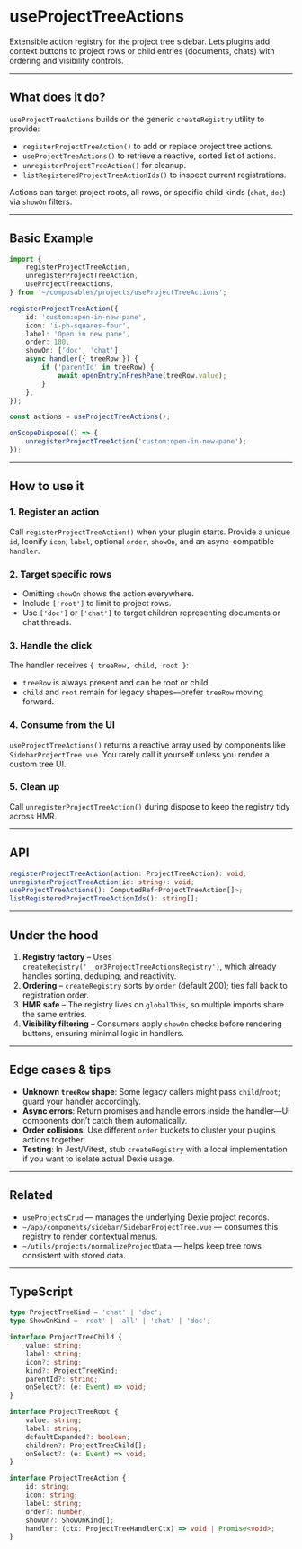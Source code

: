 # useProjectTreeActions

Extensible action registry for the project tree sidebar. Lets plugins add context buttons to project rows or child entries (documents, chats) with ordering and visibility controls.

---

## What does it do?

`useProjectTreeActions` builds on the generic `createRegistry` utility to provide:

-   `registerProjectTreeAction()` to add or replace project tree actions.
-   `useProjectTreeActions()` to retrieve a reactive, sorted list of actions.
-   `unregisterProjectTreeAction()` for cleanup.
-   `listRegisteredProjectTreeActionIds()` to inspect current registrations.

Actions can target project roots, all rows, or specific child kinds (`chat`, `doc`) via `showOn` filters.

---

## Basic Example

```ts
import {
    registerProjectTreeAction,
    unregisterProjectTreeAction,
    useProjectTreeActions,
} from '~/composables/projects/useProjectTreeActions';

registerProjectTreeAction({
    id: 'custom:open-in-new-pane',
    icon: 'i-ph-squares-four',
    label: 'Open in new pane',
    order: 180,
    showOn: ['doc', 'chat'],
    async handler({ treeRow }) {
        if ('parentId' in treeRow) {
            await openEntryInFreshPane(treeRow.value);
        }
    },
});

const actions = useProjectTreeActions();

onScopeDispose(() => {
    unregisterProjectTreeAction('custom:open-in-new-pane');
});
```

---

## How to use it

### 1. Register an action

Call `registerProjectTreeAction()` when your plugin starts. Provide a unique `id`, Iconify `icon`, `label`, optional `order`, `showOn`, and an async-compatible `handler`.

### 2. Target specific rows

-   Omitting `showOn` shows the action everywhere.
-   Include `['root']` to limit to project rows.
-   Use `['doc']` or `['chat']` to target children representing documents or chat threads.

### 3. Handle the click

The handler receives `{ treeRow, child, root }`:

-   `treeRow` is always present and can be root or child.
-   `child` and `root` remain for legacy shapes—prefer `treeRow` moving forward.

### 4. Consume from the UI

`useProjectTreeActions()` returns a reactive array used by components like `SidebarProjectTree.vue`. You rarely call it yourself unless you render a custom tree UI.

### 5. Clean up

Call `unregisterProjectTreeAction()` during dispose to keep the registry tidy across HMR.

---

## API

```ts
registerProjectTreeAction(action: ProjectTreeAction): void;
unregisterProjectTreeAction(id: string): void;
useProjectTreeActions(): ComputedRef<ProjectTreeAction[]>;
listRegisteredProjectTreeActionIds(): string[];
```

---

## Under the hood

1. **Registry factory** – Uses `createRegistry('__or3ProjectTreeActionsRegistry')`, which already handles sorting, deduping, and reactivity.
2. **Ordering** – `createRegistry` sorts by `order` (default 200); ties fall back to registration order.
3. **HMR safe** – The registry lives on `globalThis`, so multiple imports share the same entries.
4. **Visibility filtering** – Consumers apply `showOn` checks before rendering buttons, ensuring minimal logic in handlers.

---

## Edge cases & tips

-   **Unknown `treeRow` shape**: Some legacy callers might pass `child`/`root`; guard your handler accordingly.
-   **Async errors**: Return promises and handle errors inside the handler—UI components don’t catch them automatically.
-   **Order collisions**: Use different `order` buckets to cluster your plugin’s actions together.
-   **Testing**: In Jest/Vitest, stub `createRegistry` with a local implementation if you want to isolate actual Dexie usage.

---

## Related

-   `useProjectsCrud` — manages the underlying Dexie project records.
-   `~/app/components/sidebar/SidebarProjectTree.vue` — consumes this registry to render contextual menus.
-   `~/utils/projects/normalizeProjectData` — helps keep tree rows consistent with stored data.

---

## TypeScript

```ts
type ProjectTreeKind = 'chat' | 'doc';
type ShowOnKind = 'root' | 'all' | 'chat' | 'doc';

interface ProjectTreeChild {
    value: string;
    label: string;
    icon?: string;
    kind?: ProjectTreeKind;
    parentId?: string;
    onSelect?: (e: Event) => void;
}

interface ProjectTreeRoot {
    value: string;
    label: string;
    defaultExpanded?: boolean;
    children?: ProjectTreeChild[];
    onSelect?: (e: Event) => void;
}

interface ProjectTreeAction {
    id: string;
    icon: string;
    label: string;
    order?: number;
    showOn?: ShowOnKind[];
    handler: (ctx: ProjectTreeHandlerCtx) => void | Promise<void>;
}
```
